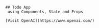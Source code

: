     ## Todo App
     using Components, State and Props 

    [Visit OpenAI](https://www.openai.com/)
